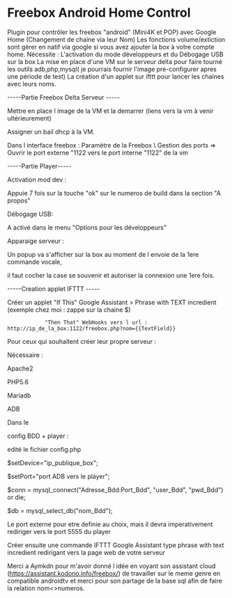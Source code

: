 # Freebox Android Home Control

Plugin pour contrôler les freebox "android" (Mini4K et POP) avec Google Home (Changement de chaine via leur Nom)
Les fonctions volume/extiction sont gérer en natif via google si vous avez ajouter la box à votre compte home.
Nécessite : 
  L'activation du mode développeurs et du Débogage USB sur la box
  La mise en place d'une VM sur le serveur delta pour faire tourné les outils adb,php,mysql( je pourrais fournir l'image pre-configurer apres une période de test)
  La création d'un applet sur ifttt pour lancer les chaines avec leurs noms.
  
-----Partie Freebox Delta Serveur -----

Mettre en place l image de la VM et la demarrer (liens vers la vm à venir ultérieurement)

Assigner un bail dhcp à la VM.

Dans l interface freebox : Paramètre de la Freebox \ Gestion des ports => Ouvrir le port externe "1122 vers le port interne "1122" de la vm

-----Partie Player-----

Activation mod dev : 

Appuie 7 fois sur la touche "ok" sur le numeros de build dans la section "A propos"

Débogage USB:

A activé dans le menu "Options pour les développeurs"

Apparaige serveur : 

Un popup va s'afficher sur la box au moment de l envoie de la 1ere commande vocale,

il faut cocher la case se souvenir et autoriser la connexion une 1ere fois.

-----Creation applet IFTTT -----

Créer un applet "If This" Google Assistant > Phrase with TEXT incredient  (exemple chez moi : zappe sur la chaine $)

                "Then That" WebHooks vers l url : http://ip_de_la_box:1122/freebox.php?nom={{TextField}}
                
                
Pour ceux qui souhaitent créer leur propre serveur :

Nécessaire : 

  Apache2
  
  PHP5.6
  
  Mariadb
  
  ADB
  
  
Dans le 

config BDD + player : 

edité le fichier config.php


$setDevice="ip_publique_box";

$setPort="port ADB vers le player";

$conn = mysql_connect("Adresse_Bdd:Port_Bdd", "user_Bdd", "pwd_Bdd") or die;

$db = mysql_select_db("nom_Bdd");


Le port externe pour etre definie au choix, mais il devra imperativement rediriger vers le port 5555 du player

Créer ensuite une commande IFTTT Google Assistant type phrase with text incredient redirigant vers la page web de votre serveur


Merci a Aymkdn pour m'avoir donné l idée en voyant son assistant cloud (https://assistant.kodono.info/freebox/) de travailler sur le meme genre en compatible androidtv et merci pour son partage de la base sql afin de faire la relation nom<>numeros.



